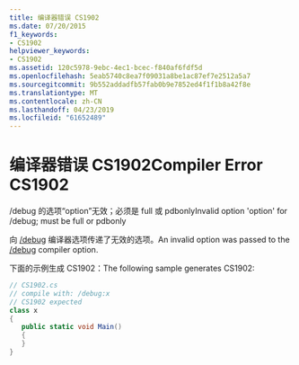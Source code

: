```yaml
---
title: 编译器错误 CS1902
ms.date: 07/20/2015
f1_keywords:
- CS1902
helpviewer_keywords:
- CS1902
ms.assetid: 120c5978-9ebc-4ec1-bcec-f840af6fdf5d
ms.openlocfilehash: 5eab5740c8ea7f09031a8be1ac87ef7e2512a5a7
ms.sourcegitcommit: 9b552addadfb57fab0b9e7852ed4f1f1b8a42f8e
ms.translationtype: MT
ms.contentlocale: zh-CN
ms.lasthandoff: 04/23/2019
ms.locfileid: "61652489"
---
```

# <a name="compiler-error-cs1902"></a><span data-ttu-id="88d49-102">编译器错误 CS1902</span><span class="sxs-lookup"><span data-stu-id="88d49-102">Compiler Error CS1902</span></span>
<span data-ttu-id="88d49-103">/debug 的选项“option”无效；必须是 full 或 pdbonly</span><span class="sxs-lookup"><span data-stu-id="88d49-103">Invalid option 'option' for /debug; must be full or pdbonly</span></span>  
  
 <span data-ttu-id="88d49-104">向 [/debug](../../csharp/language-reference/compiler-options/debug-compiler-option.md) 编译器选项传递了无效的选项。</span><span class="sxs-lookup"><span data-stu-id="88d49-104">An invalid option was passed to the [/debug](../../csharp/language-reference/compiler-options/debug-compiler-option.md) compiler option.</span></span>  
  
 <span data-ttu-id="88d49-105">下面的示例生成 CS1902：</span><span class="sxs-lookup"><span data-stu-id="88d49-105">The following sample generates CS1902:</span></span>  
  
```csharp  
// CS1902.cs  
// compile with: /debug:x  
// CS1902 expected  
class x  
{  
   public static void Main()  
   {  
   }  
}  
```
